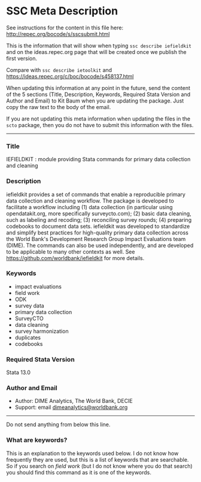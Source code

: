 # SSC Meta Description
See instructions for the content in this file here: http://repec.org/bocode/s/sscsubmit.html

This is the information that will show when typing `ssc describe iefieldkit` and on the ideas.repec.org page that will be created once we publish the first version.

Compare with `ssc describe ietoolkit` and https://ideas.repec.org/c/boc/bocode/s458137.html

When updating this information at any point in the future, send the content of the 5 sections (Title, Description, Keywords, Required Stata Version and Author and Email) to Kit Baum when you are updating the package. Just copy the raw text to the body of the email.

If you are not updating this meta information when updating the files in the `scto` package, then you do not have to submit this information with the files.

***

### Title
IEFIELDKIT : module providing Stata commands for primary data collection and cleaning

### Description

iefieldkit provides a set of commands that enable a reproducible primary data collection and cleaning workflow. The package is developed to facilitate a workflow including (1) data collection (in particular using opendatakit.org, more specifically surveycto.com); (2) basic data cleaning, such as labeling and recoding; (3) reconciling survey rounds; (4) preparing codebooks to document data sets. iefieldkit was developed to standardize and simplify best practices for high-quality primary data collection across the World Bank's Development Research Group Impact Evaluations team (DIME). The commands can also be used independently, and are developed to be applicable to many other contexts as well. See https://github.com/worldbank/iefieldkit for more details.

### Keywords
* impact evaluations
* field work
* ODK
* survey data
* primary data collection
* SurveyCTO
* data cleaning
* survey harmonization
* duplicates
* codebooks

### Required Stata Version
Stata 13.0

### Author and Email
* Author: DIME Analytics, The World Bank, DECIE
* Support: email  dimeanalytics@worldbank.org

***
Do not send anything from below this line.

### What are keywords?
This is an explanation to the keywords used below. I do not know how frequently they are used, but this is a list of keywords that are searchable. So if you search on _field work_ (but I do not know where you do that search) you should find this command as it is one of the keywords.
